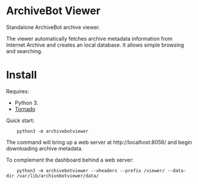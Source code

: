 ArchiveBot Viewer
=================

Standalone ArchiveBot archive viewer.

The viewer automatically fetches archive metadata information from Internet Archive and creates an local database. It allows simple browsing and searching.


Install
=======

Requires:

* Python 3.
* [Tornado](https://tornadoweb.org/)

Quick start:

        python3 -m archivebotviewer

The command will bring up a web server at http://localhost:8056/ and begin downloading archive metadata.

To complement the dashboard behind a web server:

        python3 -m archivebotviewer --xheaders --prefix /viewer/ --data-dir /var/lib/archivebotviewer/data/

